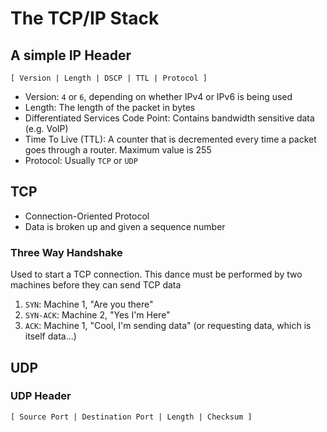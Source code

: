 # The TCP/IP Stack


## A simple IP Header

```
[ Version | Length | DSCP | TTL | Protocol ]
```

- Version: `4` or `6`, depending on whether IPv4 or IPv6 is being used
- Length: The length of the packet in bytes
- Differentiated Services Code Point: Contains bandwidth sensitive data (e.g. VoIP)
- Time To Live (TTL): A counter that is decremented every time a packet goes through a router. Maximum value is 255
- Protocol: Usually `TCP` or `UDP`


## TCP
- Connection-Oriented Protocol
- Data is broken up and given a sequence number

### Three Way Handshake
Used to start a TCP connection.
This dance must be performed by two machines before they can send TCP data

1. `SYN`: Machine 1, "Are you there"
2. `SYN-ACK`: Machine 2, "Yes I'm Here"
3. `ACK`: Machine 1, "Cool, I'm sending data" (or requesting data, which is itself data...)


## UDP

### UDP Header
 
```
[ Source Port | Destination Port | Length | Checksum ]
```
